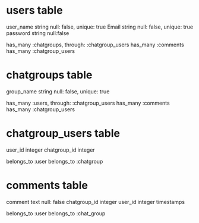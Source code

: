 # users table

  user_name   string    null: false, unique: true
  Email       string    null: false, unique: true
  password    string    null:false

  has_many :chatgroups, through: :chatgroup_users
  has_many :comments
  has_many :chatgroup_users



# chatgroups table

  group_name  string    null: false, unique: true

  has_many :users, through: :chatgroup_users
  has_many :comments
  has_many :chatgroup_users


# chatgroup_users table

  user_id       integer
  chatgroup_id  integer

  belongs_to :user
  belongs_to :chatgroup

# comments table

  comment         text    null: false
  chatgroup_id    integer
  user_id         integer
  timestamps

  belongs_to :user
  belongs_to :chat_group

<!-- マークダウンは次回のコミットで導入予定 -->
